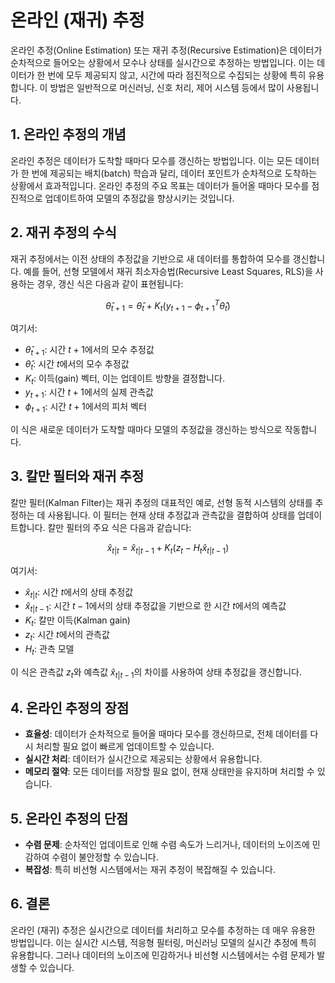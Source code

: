 # 온라인 (재귀) 추정

온라인 추정(Online Estimation) 또는 재귀 추정(Recursive Estimation)은 데이터가 순차적으로 들어오는 상황에서 모수나 상태를 실시간으로 추정하는 방법입니다. 이는 데이터가 한 번에 모두 제공되지 않고, 시간에 따라 점진적으로 수집되는 상황에 특히 유용합니다. 이 방법은 일반적으로 머신러닝, 신호 처리, 제어 시스템 등에서 많이 사용됩니다.

## 1. 온라인 추정의 개념

온라인 추정은 데이터가 도착할 때마다 모수를 갱신하는 방법입니다. 이는 모든 데이터가 한 번에 제공되는 배치(batch) 학습과 달리, 데이터 포인트가 순차적으로 도착하는 상황에서 효과적입니다. 온라인 추정의 주요 목표는 데이터가 들어올 때마다 모수를 점진적으로 업데이트하여 모델의 추정값을 향상시키는 것입니다.

## 2. 재귀 추정의 수식

재귀 추정에서는 이전 상태의 추정값을 기반으로 새 데이터를 통합하여 모수를 갱신합니다. 예를 들어, 선형 모델에서 재귀 최소자승법(Recursive Least Squares, RLS)을 사용하는 경우, 갱신 식은 다음과 같이 표현됩니다:

$$
\hat{\theta}_{t+1} = \hat{\theta}_t + K_t (y_{t+1} - \phi_{t+1}^T \hat{\theta}_t)
$$

여기서:
- $\hat{\theta}_{t+1}$: 시간 $t+1$에서의 모수 추정값
- $\hat{\theta}_t$: 시간 $t$에서의 모수 추정값
- $K_t$: 이득(gain) 벡터, 이는 업데이트 방향을 결정합니다.
- $y_{t+1}$: 시간 $t+1$에서의 실제 관측값
- $\phi_{t+1}$: 시간 $t+1$에서의 피처 벡터

이 식은 새로운 데이터가 도착할 때마다 모델의 추정값을 갱신하는 방식으로 작동합니다.

## 3. 칼만 필터와 재귀 추정

칼만 필터(Kalman Filter)는 재귀 추정의 대표적인 예로, 선형 동적 시스템의 상태를 추정하는 데 사용됩니다. 이 필터는 현재 상태 추정값과 관측값을 결합하여 상태를 업데이트합니다. 칼만 필터의 주요 식은 다음과 같습니다:

$$
\hat{x}_{t|t} = \hat{x}_{t|t-1} + K_t (z_t - H_t \hat{x}_{t|t-1})
$$

여기서:
- $\hat{x}_{t|t}$: 시간 $t$에서의 상태 추정값
- $\hat{x}_{t|t-1}$: 시간 $t-1$에서의 상태 추정값을 기반으로 한 시간 $t$에서의 예측값
- $K_t$: 칼만 이득(Kalman gain)
- $z_t$: 시간 $t$에서의 관측값
- $H_t$: 관측 모델

이 식은 관측값 $z_t$와 예측값 $\hat{x}_{t|t-1}$의 차이를 사용하여 상태 추정값을 갱신합니다.

## 4. 온라인 추정의 장점

- **효율성**: 데이터가 순차적으로 들어올 때마다 모수를 갱신하므로, 전체 데이터를 다시 처리할 필요 없이 빠르게 업데이트할 수 있습니다.
- **실시간 처리**: 데이터가 실시간으로 제공되는 상황에서 유용합니다.
- **메모리 절약**: 모든 데이터를 저장할 필요 없이, 현재 상태만을 유지하며 처리할 수 있습니다.

## 5. 온라인 추정의 단점

- **수렴 문제**: 순차적인 업데이트로 인해 수렴 속도가 느리거나, 데이터의 노이즈에 민감하여 수렴이 불안정할 수 있습니다.
- **복잡성**: 특히 비선형 시스템에서는 재귀 추정이 복잡해질 수 있습니다.

## 6. 결론

온라인 (재귀) 추정은 실시간으로 데이터를 처리하고 모수를 추정하는 데 매우 유용한 방법입니다. 이는 실시간 시스템, 적응형 필터링, 머신러닝 모델의 실시간 추정에 특히 유용합니다. 그러나 데이터의 노이즈에 민감하거나 비선형 시스템에서는 수렴 문제가 발생할 수 있습니다.
